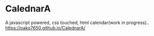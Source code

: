 # CalednarA
A javascript powered, css touched, html calendar(work in progress)..
https://pako7650.github.io/CalednarA/

